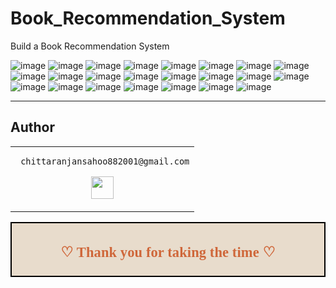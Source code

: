 # Book_Recommendation_System
Build a Book Recommendation System

![image](https://user-images.githubusercontent.com/99672298/218774774-a6cf2755-17b5-41cf-ab44-2fdb30b354b9.png)
![image](https://user-images.githubusercontent.com/99672298/218774797-7275cdd9-95a7-49d5-9f3d-83ccff2ec685.png)
![image](https://user-images.githubusercontent.com/99672298/218774816-13b24f91-e6e3-49bd-9f4e-1dc1cb92b1f9.png)
![image](https://user-images.githubusercontent.com/99672298/218774829-3ddd1f63-e836-4482-ba5b-efb8433f2bb3.png)
![image](https://user-images.githubusercontent.com/99672298/218774840-ca2b90ad-1308-40e4-a711-fc2d30dd10cf.png)
![image](https://user-images.githubusercontent.com/99672298/218774860-24ba72cc-3fb4-4b52-886d-896cf8b013b9.png)
![image](https://user-images.githubusercontent.com/99672298/218774877-186cbf37-8046-4193-8e07-bf47244a0ba2.png)
![image](https://user-images.githubusercontent.com/99672298/218774887-25ad90fe-3d6a-40ea-bb94-5155c3263893.png)
![image](https://user-images.githubusercontent.com/99672298/218774900-8269d8d5-f2f2-485b-b169-75d30fa3ec15.png)
![image](https://user-images.githubusercontent.com/99672298/218774915-e21ea2cf-1fc7-4056-8143-4ffd5c782240.png)
![image](https://user-images.githubusercontent.com/99672298/218774935-b7a272d7-31e3-4997-a3ab-514e6d081695.png)
![image](https://user-images.githubusercontent.com/99672298/218774953-c980e99d-f94a-46f7-8efa-32bd2b821216.png)
![image](https://user-images.githubusercontent.com/99672298/218774967-e1640784-5637-46d2-b10a-9d33dae38f0a.png)
![image](https://user-images.githubusercontent.com/99672298/218774979-c01279a7-a9d8-4eed-a31b-9befde958077.png)
![image](https://user-images.githubusercontent.com/99672298/218775109-78b7cd66-a3d9-45d7-8f9a-e6c60507667c.png)
![image](https://user-images.githubusercontent.com/99672298/218775127-6ee0e7f0-9acd-4034-9c1c-65a01d1edaf0.png)
![image](https://user-images.githubusercontent.com/99672298/218775151-ca74c59e-44a6-4784-af90-b9b53f2f3458.png)
![image](https://user-images.githubusercontent.com/99672298/218775166-e05483f4-3fb1-486b-afbf-a1921d5c792b.png)
![image](https://user-images.githubusercontent.com/99672298/218775274-b1f6335a-7841-41ce-ae4c-160258808a11.png)
![image](https://user-images.githubusercontent.com/99672298/218775285-47d26e60-783d-479d-a5d0-5eae225f5468.png)
![image](https://user-images.githubusercontent.com/99672298/218775303-b4f03ba7-28c4-43d5-a236-ea1c236d95a5.png)
![image](https://user-images.githubusercontent.com/99672298/218775327-50d5a43e-ce08-437e-8d61-158bfc6e120e.png)
![image](https://user-images.githubusercontent.com/99672298/218775338-70814cf4-1ca7-4dec-a881-cd160c29d937.png)
___

## Author

<table>
<tr>
<td>
     
     chittaranjansahoo882001@gmail.com

<p align="center">
<a href = "https://www.linkedin.com/in/chittaranjansahoo1/"><img src = "http://www.iconninja.com/files/863/607/751/network-linkedin-social-connection-circular-circle-media-icon.svg" width="36" height="36"/></a>
</p>
</td>
</tr> 
  </table>

<div style="display:fill;
            border-radius: false;
            border-style: solid;
            border-color:#000000;
            border-style: false;
            border-width: 2px;
            color:#CF673A;
            font-size:15px;
            font-family: Georgia;
            background-color:#E8DCCC;
            text-align:center;
            letter-spacing:0.1px;
            padding: 0.1em;">

**<h2>♡ Thank you for taking the time ♡**
